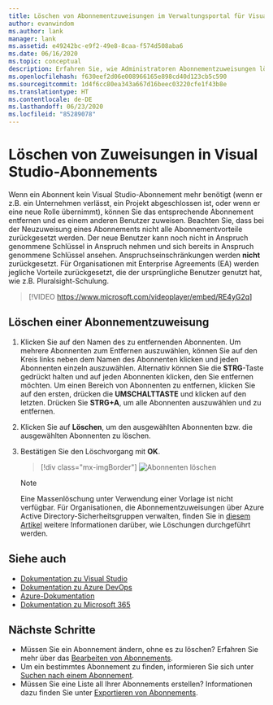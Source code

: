 ```yaml
---
title: Löschen von Abonnementzuweisungen im Verwaltungsportal für Visual Studio-Abonnements | Microsoft-Dokumentation
author: evanwindom
ms.author: lank
manager: lank
ms.assetid: e49242bc-e9f2-49e8-8caa-f574d508aba6
ms.date: 06/16/2020
ms.topic: conceptual
description: Erfahren Sie, wie Administratoren Abonnementzuweisungen löschen können.
ms.openlocfilehash: f630eef2d06e008966165e898cd40d123cb5c590
ms.sourcegitcommit: 1d4f6cc80ea343a667d16beec03220cfe1f43b8e
ms.translationtype: HT
ms.contentlocale: de-DE
ms.lasthandoff: 06/23/2020
ms.locfileid: "85289078"
---
```

# <a name="delete-assignments-in-visual-studio-subscriptions"></a>Löschen von Zuweisungen in Visual Studio-Abonnements
Wenn ein Abonnent kein Visual Studio-Abonnement mehr benötigt (wenn er z.B. ein Unternehmen verlässt, ein Projekt abgeschlossen ist, oder wenn er eine neue Rolle übernimmt), können Sie das entsprechende Abonnement entfernen und es einem anderen Benutzer zuweisen. Beachten Sie, dass bei der Neuzuweisung eines Abonnements nicht alle Abonnementvorteile zurückgesetzt werden.  Der neue Benutzer kann noch nicht in Anspruch genommene Schlüssel in Anspruch nehmen und sich bereits in Anspruch genommene Schlüssel ansehen. Anspruchseinschränkungen werden **nicht** zurückgesetzt.  Für Organisationen mit Enterprise Agreements (EA) werden jegliche Vorteile zurückgesetzt, die der ursprüngliche Benutzer genutzt hat, wie z.B. Pluralsight-Schulung. 

> [!VIDEO https://www.microsoft.com/videoplayer/embed/RE4yG2q]

## <a name="delete-a-subscription-assignment"></a>Löschen einer Abonnementzuweisung
1. Klicken Sie auf den Namen des zu entfernenden Abonnenten. Um mehrere Abonnenten zum Entfernen auszuwählen, können Sie auf den Kreis links neben dem Namen des Abonnenten klicken und jeden Abonnenten einzeln auszuwählen.  Alternativ können Sie die **STRG**-Taste gedrückt halten und auf jeden Abonnenten klicken, den Sie entfernen möchten. Um einen Bereich von Abonnenten zu entfernen, klicken Sie auf den ersten, drücken die **UMSCHALTTASTE** und klicken auf den letzten.  Drücken Sie **STRG+A**, um alle Abonnenten auszuwählen und zu entfernen. 
2. Klicken Sie auf **Löschen**, um den ausgewählten Abonnenten bzw. die ausgewählten Abonnenten zu löschen.
3. Bestätigen Sie den Löschvorgang mit **OK**.
   > [!div class="mx-imgBorder"]
   > ![Abonnenten löschen](_img/delete-license/delete-subscribers.png)

   > [!NOTE]
   > Eine Massenlöschung unter Verwendung einer Vorlage ist nicht verfügbar. Für Organisationen, die Abonnementzuweisungen über Azure Active Directory-Sicherheitsgruppen verwalten, finden Sie in [diesem Artikel](assign-license-bulk.md#use-azure-active-directory-groups-to-assign-subscriptions) weitere Informationen darüber, wie Löschungen durchgeführt werden.  

## <a name="see-also"></a>Siehe auch
- [Dokumentation zu Visual Studio](https://docs.microsoft.com/visualstudio/)
- [Dokumentation zu Azure DevOps](https://docs.microsoft.com/azure/devops/)
- [Azure-Dokumentation](https://docs.microsoft.com/azure/)
- [Dokumentation zu Microsoft 365](https://docs.microsoft.com/microsoft-365/)

## <a name="next-steps"></a>Nächste Schritte
- Müssen Sie ein Abonnement ändern, ohne es zu löschen?  Erfahren Sie mehr über das [Bearbeiten von Abonnements](edit-license.md).
- Um ein bestimmtes Abonnement zu finden, informieren Sie sich unter [Suchen nach einem Abonnement](search-license.md).
- Müssen Sie eine Liste all Ihrer Abonnements erstellen?  Informationen dazu finden Sie unter [Exportieren von Abonnements](exporting-subscriptions.md).


